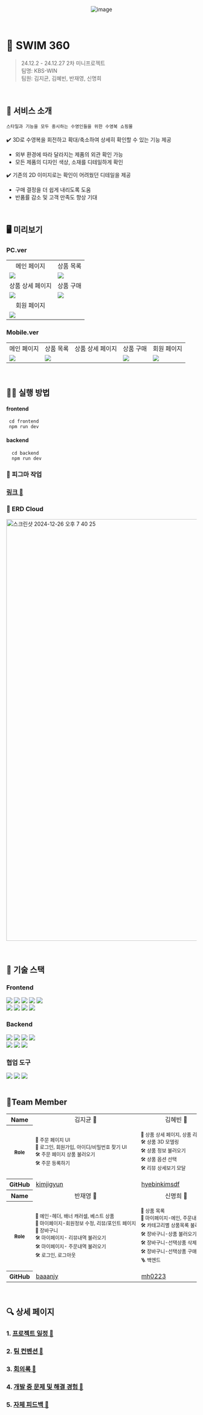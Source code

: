 <div align="center">
  
![image](https://github.com/user-attachments/assets/ece18c76-21ef-409d-aa82-435198a66c1a)

</div>

</br>

# 🌊 SWIM 360
> 24.12.2 - 24.12.27 2차 미니프로젝트 <br/>
> 팀명: KBS-WIN <br/>
> 팀원: 김지균, 김혜빈, 반재영, 신명희

</br>

## 👙 서비스 소개
`스타일과 기능을 모두 중시하는 수영인들을 위한 수영복 쇼핑몰`
<br/>
<br/>
✔️ 3D로 수영복을 회전하고 확대/축소하여 상세히 확인할 수 있는 기능 제공
- 외부 환경에 따라 달라지는 제품의 외관 확인 가능
- 모든 제품의 디자인 색상, 소재를 디테일하게 확인 <br/>

✔️ 기존의 2D 이미지로는 확인이 어려웠던 디테일을 제공
- 구매 결정을 더 쉽게 내리도록 도움
- 반품률 감소 및 고객 만족도 향상 기대


<br/>

## 🖥️ 미리보기

### PC.ver
<table>
  <tr align="center">
    <td>메인 페이지</td>
    <td>상품 목록</td>
  </tr>
  <tr>
    <td><img src="https://github.com/user-attachments/assets/00fa36f7-4990-409a-8557-84e06886dd1a"/></td>
    <td><img src="https://github.com/user-attachments/assets/c64769b8-c477-467f-a936-2dfed00f1d36"/></td>
  </tr>
  <tr align="center">
    <td>상품 상세 페이지</td>
    <td>상품 구매</td>
  </tr>
  <tr>
    <td><img src="https://github.com/user-attachments/assets/86234bb7-2b49-426c-96e5-7edd854acd76"/></td>
    <td><img src="https://github.com/user-attachments/assets/db1f6250-4e58-44c6-8156-60678adf5770" /></td>
  </tr>
  <tr align="center">
    <td>회원 페이지</td>
    <td></td>
  </tr>
  <tr>
    <td><img src="https://github.com/user-attachments/assets/f5d12e15-5383-40bd-9416-0e9f5c0e5c73"/></td>
    <td></td>
  </tr>
</table>

### Mobile.ver
<table>
  <tr align="center">
    <td>메인 페이지</td>
    <td>상품 목록</td>
    <td>상품 상세 페이지</td>
    <td>상품 구매</td>
    <td>회원 페이지</td>
  </tr>
  <tr>
    <td><img src="https://github.com/user-attachments/assets/273f100e-9830-49b7-b0be-e1c8cc199f46"/></td>
    <td><img src="https://github.com/user-attachments/assets/f9fc5c6c-48c7-4520-b57e-25fd88424af5"/></td>
    <td></td>
    <td><img src="https://github.com/user-attachments/assets/c4e1fb89-3eda-4a07-896b-c6d47444f87e"/></td>
    <td><img src="https://github.com/user-attachments/assets/8501d5bd-bf3a-4b36-bd1a-be4ba3d53d93"/></td>
  </tr>
</table>
<br/>

## 🧑‍💻 실행 방법

#### frontend

```
 cd frontend
 npm run dev
```

#### backend

```
  cd backend
  npm run dev
```

### 🎨 피그마 작업

### [링크 🔗](https://www.figma.com/design/wiSvWBt1ldrdNDoHLvzqGf/%EC%87%BC%ED%95%91%EB%AA%B0%ED%94%84%EB%A1%9C%EC%A0%9D%ED%8A%B8?node-id=14-48&node-type=canvas&t=e4X4DnWNPG7ekbZ8-0)

### 🧩 ERD Cloud
<a href="https://www.erdcloud.com/d/DvWFQhFyzGKrwF8HQ"><img width="1113" alt="스크린샷 2024-12-26 오후 7 40 25" src="https://github.com/user-attachments/assets/e4501cbd-5386-4b00-9821-e3a51fc68790" /></a>

</br>


## 🔨 기술 스택

### Frontend

<div>
  <img src="https://img.shields.io/badge/HTML-e34c26?style=for-the-badge&logo=html5&logoColor=white" />
  <img src="https://img.shields.io/badge/CSS-563d7c?style=for-the-badge&logo=css3&logoColor=white" />
  <img src="https://img.shields.io/badge/JavaScript-F7DF1E?style=for-the-badge&logo=javascript&logoColor=black" />
  <img src="https://img.shields.io/badge/Typescript-3178C6?style=for-the-badge&logo=Typescript&logoColor=white"/>
  <img src="https://img.shields.io/badge/React-61DAFB?style=for-the-badge&logo=React&logoColor=black"/><br/>
  <img src="https://img.shields.io/badge/Vite-646CFF?style=for-the-badge&logo=Vite&logoColor=white"/>
  <img src="https://img.shields.io/badge/React Three Fiber-000000?style=for-the-badge&logo=Three.js&logoColor=white"/>
  <img src="https://img.shields.io/badge/Tailwind CSS-06B6D4?style=for-the-badge&logo=Tailwind CSS&logoColor=white"/>
  <img src="https://img.shields.io/badge/shadcn/ui-000000?style=for-the-badge&logo=shadcn/ui&logoColor=white"/>
</div>

### Backend

<div>
  <img src="https://img.shields.io/badge/Node.js-5FA04E?style=for-the-badge&logo=Node.js&logoColor=white" />
  <img src="https://img.shields.io/badge/express-000000?style=for-the-badge&logo=express&logoColor=white" />
  <img src="https://img.shields.io/badge/sequelize-52B0E7?style=for-the-badge&logo=sequelize&logoColor=white" />
  <img src="https://img.shields.io/badge/mysql-4479A1?style=for-the-badge&logo=mysql&logoColor=white" /><br/>
  <img src="https://img.shields.io/badge/dbeaver-382923?style=for-the-badge&logo=dbeaver&logoColor=white" />
  <img src="https://img.shields.io/badge/axios-5A29E4?style=for-the-badge&logo=axios&logoColor=white" />
  <img src="https://img.shields.io/badge/amazon web services-232F3E?style=for-the-badge&logo=amazonwebservices&logoColor=white" />
</div>


### 협업 도구

<div>
  <img src="https://img.shields.io/badge/GitHub-181717?style=for-the-badge&logo=GitHub&logoColor=white"/>
  <img src="https://img.shields.io/badge/figma-F24E1E?style=for-the-badge&logo=figma&logoColor=white" />
  <img src="https://img.shields.io/badge/Discord-5865F2?style=for-the-badge&logo=Discord&logoColor=white" />
</div>

<br/>

## 👥Team Member

<table>
  <tr align="center">
    <th>Name</th>
    <td>김지균 🐳</td>
    <td>김혜빈 🐠</td>
  </tr>
  <tr style="white-space: nowrap; font-size:13px">
    <th>Role</th>
    <td>
      <p>🎨 주문 페이지 UI <br/>
         🎨 로그인, 회원가입, 아이디/비밀번호 찾기 UI <br/>
         🛠️ 주문 페이지 상품 불러오기<br/>
         🛠️ 주문 등록하기</p>
    </td>
    <td >
      <p>🎨 상품 상세 페이지, 상품 리뷰 UI <br/>
         🛠 상품 3D 모델링 <br/>
         🛠 상품 정보 불러오기<br/>
         🛠️ 상품 옵션 선택 <br/>
         🛠 리뷰 상세보기 모달</p>
    </td>
  </tr>
  <tr>
    <th>GitHub</th>
    <td><a href="https://github.com/kimjigyun">kimjigyun</a></td>
    <td><a href="https://github.com/hyebinkimsdf">hyebinkimsdf</a></td>
  </tr>
  <tr align="center" >
    <th>Name</th>
      <td>반재영 🐡</td>
      <td>신명희 🐬</td>
  </tr>
  <tr style="white-space: nowrap; font-size:13px;">
    <th>Role</th>
    <td>
      <p>🎨 메인-헤더, 배너 캐러셀, 베스트 상품<br/>
         🎨 마이페이지-회원정보 수정, 리뷰/포인트 페이지<br/>
         🎨 장바구니<br/>
         🛠️ 마이페이지- 리뷰내역 불러오기<br/>
         🛠️ 마이페이지- 주문내역 불러오기<br/>
         🛠️ 로그인, 로그아웃</p>
    </td>
    <td>
      <p>🎨 상품 목록 <br/>
         🎨 마이페이지-메인, 주문내역<br/>
         🛠️ 카테고리별 상품목록 불러오기 <br/>
         🛠️ 장바구니-상품 불러오기 <br/>
         🛠️ 장바구니-선택상품 삭제<br/>
         🛠️ 장바구니-선택상품 구매로 연동<br/>
         🪜 백엔드</p>
    </td>
  </tr>
  <tr>
    <th>GitHub</th>
    <td><a href="https://github.com/baaanjy">baaanjy</a></td>
    <td><a href="https://github.com/mh0223">mh0223</a></td>
  </tr>
</table>

</br>


## 🔍 상세 페이지

### 1. [프로젝트 일정 🔗](https://github.com/ormcamp-fe-3rd/swim360/wiki/1.-%ED%94%84%EB%A1%9C%EC%A0%9D%ED%8A%B8-%EC%9D%BC%EC%A0%95)

### 2. [팀 컨벤션 🔗](https://github.com/ormcamp-fe-3rd/swim360/wiki/2.-%ED%8C%80-%EC%BB%A8%EB%B2%A4%EC%85%98)

### 3. [회의록 🔗](https://github.com/ormcamp-fe-3rd/swim360/wiki/3.-%ED%9A%8C%EC%9D%98%EB%A1%9D)

### 4. [개발 중 문제 및 해결 경험 🔗](https://github.com/ormcamp-fe-3rd/swim360/wiki/4.-%EA%B0%9C%EB%B0%9C-%EC%A4%91-%EB%AC%B8%EC%A0%9C-%EB%B0%8F-%ED%95%B4%EA%B2%B0-%EA%B2%BD%ED%97%98)

### 5. [자체 피드백 🔗](https://github.com/ormcamp-fe-3rd/swim360/wiki/5.-%EC%9E%90%EC%B2%B4-%ED%94%BC%EB%93%9C%EB%B0%B1)

</div>
